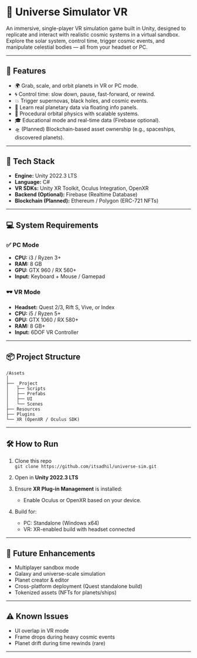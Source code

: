 # 🌌 Universe Simulator VR

An immersive, single-player VR simulation game built in Unity, designed to replicate and interact with realistic cosmic systems in a virtual sandbox. Explore the solar system, control time, trigger cosmic events, and manipulate celestial bodies — all from your headset or PC.

---

## 🚀 Features

- 🌍 Grab, scale, and orbit planets in VR or PC mode.
- 🌀 Control time: slow down, pause, fast-forward, or rewind.
- 💥 Trigger supernovas, black holes, and cosmic events.
- 🧠 Learn real planetary data via floating info panels.
- 🔁 Procedural orbital physics with scalable systems.
- 🎓 Educational mode and real-time data (Firebase optional).
- 🛸 (Planned) Blockchain-based asset ownership (e.g., spaceships, discovered planets).

---

## 🧰 Tech Stack

- **Engine:** Unity 2022.3 LTS
- **Language:** C#
- **VR SDKs:** Unity XR Toolkit, Oculus Integration, OpenXR
- **Backend (Optional):** Firebase (Realtime Database)
- **Blockchain (Planned):** Ethereum / Polygon (ERC-721 NFTs)

---

## 💻 System Requirements

### ✅ PC Mode
- **CPU:** i3 / Ryzen 3+
- **RAM:** 8 GB
- **GPU:** GTX 960 / RX 560+
- **Input:** Keyboard + Mouse / Gamepad

### 🕶️ VR Mode
- **Headset:** Quest 2/3, Rift S, Vive, or Index
- **CPU:** i5 / Ryzen 5+
- **GPU:** GTX 1060 / RX 580+
- **RAM:** 8 GB+
- **Input:** 6DOF VR Controller

---

## 📦 Project Structure

```
/Assets
│
├── _Project
│   ├── Scripts
│   ├── Prefabs
│   ├── UI
│   └── Scenes
├── Resources
├── Plugins
└── XR (OpenXR / Oculus SDK)
```

---

## 🛠️ How to Run

1. Clone this repo  
   `git clone https://github.com/itsadhil/universe-sim.git`

2. Open in **Unity 2022.3 LTS**

3. Ensure **XR Plug-in Management** is installed:
   - Enable Oculus or OpenXR based on your device.

4. Build for:
   - PC: Standalone (Windows x64)
   - VR: XR-enabled build with headset connected

---

## 🔮 Future Enhancements

- Multiplayer sandbox mode
- Galaxy and universe-scale simulation
- Planet creator & editor
- Cross-platform deployment (Quest standalone build)
- Tokenized assets (NFTs for planets/ships)

---

## ⚠️ Known Issues

- UI overlap in VR mode
- Frame drops during heavy cosmic events
- Planet drift during time rewinds (rare)

---
